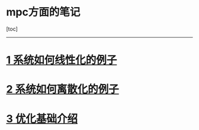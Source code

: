 # mpc方面的笔记
[toc]

----

# <a href="https://github.com/mathnovel/mathnovel.github.io/tree/main/mpc/1线性化.ipynb"> 1 系统如何线性化的例子 </a>

# <a href="https://github.com/mathnovel/mathnovel.github.io/tree/main/mpc/2离散化.ipynb"> 2 系统如何离散化的例子 </a>


# <a href="https://github.com/mathnovel/mathnovel.github.io/tree/main/mpc/04_optimization_mynote.md"> 3 优化基础介绍 </a>
 
 
